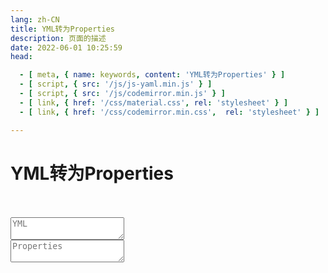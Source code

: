```yaml
---
lang: zh-CN
title: YML转为Properties
description: 页面的描述
date: 2022-06-01 10:25:59
head:

  - [ meta, { name: keywords, content: 'YML转为Properties' } ]
  - [ script, { src: '/js/js-yaml.min.js' } ]
  - [ script, { src: '/js/codemirror.min.js' } ]
  - [ link, { href: '/css/material.css', rel: 'stylesheet' } ]
  - [ link, { href: '/css/codemirror.min.css',  rel: 'stylesheet' } ]

---
```


# YML转为Properties

<br>
<br>
<label class="yp">
   <textarea placeholder="YML" id="ymlValue"></textarea>
</label>
<br>
<label class="yp" style="pointer-events: none;">
   <textarea placeholder="Properties" id="propertiesValue" readonly></textarea>
</label>
<br><br><br>
<div>
    <M-Button @click="toProperties()" class="oead-decrypt" :isLoading="toPropertiesBtnLoading" text="转换" type="primary"></M-Button>
    &nbsp;&nbsp;
    <M-Button @click="reset()" text="重置"></M-Button>
</div>

<script>
let inputEditor;
let outputEditor;
export default {
  name: 'YML-Properties',
  data(){
    return {
        ymlValue: "",
        propertiesValue: "",
        toPropertiesBtnLoading: false
    };
  },
  mounted() {
    CodeMirror.defineMode("p", function () {
        return {
            token: function (stream, state) {
                if (stream.eatSpace()) return null;
                if (stream.match(/^#/, true)) {
                    stream.skipToEnd();
                    return "comment";
                }
                if (stream.match(/^[^\s=]+(?=\s*=)/)) {
                    return "variable";
                }
                if (stream.eat("=")) {
                    stream.skipToEnd();
                    return null;
                }
                if (stream.match(/^[^\s]+/, true)) {
                    return "string";
                }
                stream.next();
                return null;
            }
        };
    });
    CodeMirror.defineMode("y", function () {
        return {
            token: function (stream, state) {
                if (stream.eatSpace()) return null;
                if (stream.match(/^#/, true)) {
                    stream.skipToEnd();
                    return "comment";
                }
                if (stream.match(/^[^\s:]+(?=\s*:)/)) {
                    return "variable";
                }
                if (stream.eat(":")) {
                    stream.skipToEnd();
                    return null;
                }
                if (stream.match(/^:\s*(.*)/)) {
                    return "string";
                }
                if (stream.match(/^[^\s]+/, true)) {
                    return "string";
                }
                stream.next();
                return null;
            }
        };
    });
    inputEditor = CodeMirror.fromTextArea(document.getElementById('ymlValue'), {
        mode: "y",
        lineNumbers: false, 
        theme: "default",
        matchBrackets: true,
        indentWithTabs: true,
        smartIndent: true
    });
    outputEditor = CodeMirror.fromTextArea(document.getElementById('propertiesValue'), {
        mode: 'p',
        lineNumbers: false, 
        theme: "default",
        matchBrackets: true, 
        indentWithTabs: true, 
        smartIndent: true, 
    });
  },
  methods: {
    toProperties() {
       this.toPropertiesBtnLoading = true;
       const output = outputEditor.getDoc();
       try {
            const input = inputEditor.getValue();
            const yamlObject = jsyaml.load(input);
            const properties = this.objectToProperties(yamlObject);
            output.setValue(properties);
        } catch (e) {
             $error("转换失败：" + e.message);
             output.setValue("");
        } finally {
            this.toPropertiesBtnLoading = false;
        }
    },
    reset() {
         const output = outputEditor.getDoc();
         output.setValue("");
         const input = inputEditor.getDoc();
         input.setValue("");
    },
    objectToProperties(obj, prefix = '') {
        let properties = '';
        for (const key in obj) {
          if (obj.hasOwnProperty(key)) {
            const value = obj[key];
            const newKey = prefix ? `${prefix}.${key}` : key;
            if (typeof value === 'object' && !Array.isArray(value)) {
              properties += this.objectToProperties(value, newKey);
            } else {
              properties += `${newKey} = ${value}\n`;
            }
          }
        }
        return properties;
    }
  }
}
</script>


<style>
    .yp .CodeMirror {
        border: 1px solid var(--c-border);
        background-color: var(--c-bg);
        transition: background-color var(--t-color),border-color var(--t-color);
        font-family: monospace;
        font-size: 14px;
        padding: 0.5em;
        height: 150px;
    }
    .yp .CodeMirror-line{
         color: var(--c-text) !important;
    }
    .yp .CodeMirror-linenumbers {
        display: none;
    }
    .yp  .cm-variable {
        color: var(--c-brand) !important;
    }
    .yp .cm-comment {
        color: var(--c-text-lightest) !important;
    }
    .yp .cm-string {
        color: var(--c-brand) !important;
    }
</style>

<AdsbyGoogle slot="7889564278" layout="in-article"/>

<Comment></Comment>